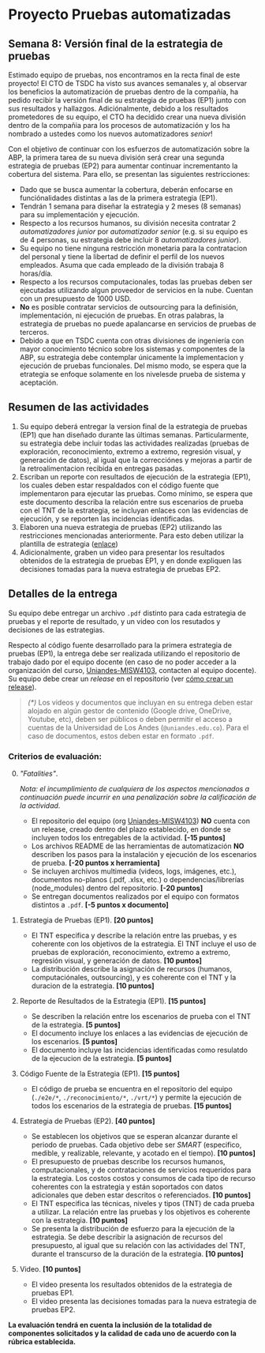 
# Proyecto Pruebas automatizadas

## Semana 8: Versión final de la estrategia de pruebas

Estimado equipo de pruebas, nos encontramos en la recta final de este proyecto! El CTO de TSDC ha visto sus avances semanales y, al observar los beneficios la automatización de pruebas dentro de la compañía, ha pedido recibir la versión final de su estrategia de pruebas (EP1) junto con sus resultados y hallazgos. Adiciónalmente, debido a los resultados prometedores de su equipo, el CTO ha decidido crear una nueva división dentro de la compañia para los procesos de automatización y los ha nombrado a ustedes como los nuevos automatizadores _senior_!

Con el objetivo de continuar con los esfuerzos de automatización sobre la ABP, la primera tarea de su nueva división será crear una segunda estrategia de pruebas (EP2) para aumentar continuar incrementanto la cobertura del sistema. Para ello, se presentan las siguientes restricciones:

- Dado que se busca aumentar la cobertura, deberán enfocarse en funciónalidades distintas a las de la primera estrategia (EP1).
- Tendrán 1 semana para diseñar la estrategia y 2 meses (8 semanas) para su implementación y ejecución.
- Respecto a los recursos humanos, su división necesita contratar 2 _automatizadores junior_ por _automatizador senior_ (e.g. si su equipo es de 4 personas, su estrategia debe incluir 8 _automatizadores junior_).
- Su equipo no tiene ninguna restricción monetaria para la contratacion del personal y tiene la libertad de definir el perfil de los nuevos empleados. Asuma que cada empleado de la división trabaja 8 horas/día.
- Respecto a los recursos computacionales, todas las pruebas deben ser ejecutadas utilizando algun proveedor de servicios en la nube. Cuentan con un presupuesto de 1000 USD.
- **No** es posible contratar servicios de outsourcing para la definisión, implementación, ni ejecución de pruebas. En otras palabras, la estrategia de pruebas no puede apalancarse en servicios de pruebas de terceros.
- Debido a que en TSDC cuenta con otras divisiones de ingeniería con mayor conocimiento técnico sobre los sistemas y componentes de la ABP, su estrategia debe contemplar únicamente la implementacion y ejecución de pruebas funcionales. Del mismo modo, se espera que la etrategia se enfoque solamente en los nivelesde prueba de sistema y aceptación.


## Resumen de las actividades

1. Su equipo deberá entregar la version final de la estrategia de pruebas (EP1) que han diseñado durante las últimas semanas. Particularmente, su estrategia debe incluir todas las actividades realizadas (pruebas de exploración, reconocimiento, extremo a extremo, regresión visual, y generación de datos), al igual que la correcciónes y mejoras a partir de la retroalimentacion recibida en entregas pasadas.
2. Escriban un reporte con resultados de ejecución de la estrategia (EP1), los cuales deben estar respaldados con el código fuente que implementaron para ejecutar las pruebas. Como mínimo, se espera que este documento describa la relación entre sus escenarios de prueba con el TNT de la estrategia, se incluyan enlaces con las evidencias de ejecución, y se reporten las incidencias identificadas.
3. Elaboren una nueva estrategia de pruebas (EP2) utilizando las restricciones mencionadas anteriormente. Para esto deben utilizar la plantilla de estrategia ([enlace](https://thesoftwaredesignlab.github.io/AutTestingCourseraBook/templates/estrategia-pruebas.docx))
4. Adicionalmente, graben un video para presentar los resultados obtenidos de la estrategia de pruebas EP1, y en donde expliquen las decisiones tomadas para la nueva estrategia de pruebas EP2.


## Detalles de la entrega

Su equipo debe entregar un archivo `.pdf` distinto para cada estrategia de pruebas y el reporte de resultado, y un video con los resutados y decisiones de las estrategias.

Respecto al código fuente desarrollado para la primera estrategia de pruebas (EP1), la entrega debe ser realizada utilizando el repositorio de trabajo dado por el equipo docente (en caso de no poder acceder a la organización del curso, [Uniandes-MISW4103](https://github.com/orgs/Uniandes-MISW4103/), contacten al equipo docente). Su equipo debe crear un _release_ en el repositorio (ver [cómo crear un release](https://docs.github.com/en/repositories/releasing-projects-on-github/managing-releases-in-a-repository#creating-a-release)).

> _(*)_ Los videos y documentos que incluyan en su entrega deben estar alojado en algún gestor de contenido (Google drive, OneDrive, Youtube, etc), deben ser públicos o deben permitir el acceso a cuentas de la Universidad de Los Andes (`@uniandes.edu.co`). Para el caso de documentos, estos deben estar en formato `.pdf`.


### Criterios de evaluación:

0. _"Fatalities"_.

    _Nota: el incumplimiento de cualquiera de los aspectos mencionados a continuación puede incurrir en una penalización sobre la calificación de la actividad_.
    
    - El repositorio del equipo (org [Uniandes-MISW4103](https://github.com/orgs/Uniandes-MISW4103/)) **NO** cuenta con un release, creado dentro del plazo establecido, en donde se incluyen todos los entregables de la actividad. **[-15 puntos]**
    - Los archivos README de las herramientas de automatización **NO** describen los pasos para la instalación y ejecución de los escenarios de prueba. **[-20 puntos x herramienta]**
    - Se incluyen archivos multimedia (videos, logs, imágenes, etc.), documentos no-planos (.pdf, .xlsx, etc.) o dependencias/librerías (node_modules) dentro del repositorio. **[-20 puntos]**
    - Se entregan documentos realizados por el equipo con formatos distintos a `.pdf`. **[-5 puntos x documento]**

1. Estrategia de Pruebas (EP1). **[20 puntos]**
    - El TNT especifica y describe la relación entre las pruebas, y es coherente con los objetivos de la estrategia. El TNT incluye el uso de pruebas de exploración, reconocimiento, extremo a extremo, regresión visual, y generación de datos. **[10 puntos]**
    - La distribución describe la asignación de recursos (humanos, computaciónales, outsourcing), y es coherente con el TNT y la duracion de la estrategia. **[10 puntos]**

2. Reporte de Resultados de la Estrategia (EP1). **[15 puntos]**
    - Se describen la relación entre los escenarios de prueba con el TNT de la estrategia. **[5 puntos]**
    - El documento incluye los enlaces a las evidencias de ejecución de los escenarios. **[5 puntos]**
    - El documento incluye las incidencias identificadas como resulatdo de la ejecucion de la estrategia. **[5 puntos]**

3. Código Fuente de la Estrategia (EP1). **[15 puntos]**
    - El código de prueba se encuentra en el repositorio del equipo (`./e2e/*`, `./reconocimiento/*`, `./vrt/*`) y permite la ejecución de todos los escenarios de la estrategia de pruebas. **[15 puntos]**

4. Estrategia de Pruebas (EP2). **[40 puntos]**
    - Se establecen los objetivos que se esperan alcanzar durante el periodo de pruebas. Cada objetivo debe ser _SMART_ (especifico, medible, y realizable, relevante, y acotado en el tiempo). **[10 puntos]**
    - El presupuesto de pruebas describe los recursos humanos, computacionales, y de contrataciones de servicios requeridos para la estrategia. Los costos costos y consumos de cada tipo de recurso coherentes con la estrategia y están soportados con datos adicionales que deben estar descritos o referenciados. **[10 puntos]**
    - El TNT especifica las técnicas, niveles y tipos (TNT) de cada prueba a utilizar. La relación entre las pruebas y los objetivos es coherente con la estrategia. **[10 puntos]**
    - Se presenta la distribución de esfuerzo para la ejecución de la estrategia. Se debe describir la asignación de recursos del presupuesto, al igual que su relación con las actividades del TNT, durante el transcurso de la duración de la estrategia. **[10 puntos]**

5. Video. **[10 puntos]**
    - El video presenta los resultados obtenidos de la estrategia de pruebas EP1.
    - El video presenta las decisiones tomadas para la nueva estrategia de pruebas EP2.

**La evaluación tendrá en cuenta la inclusión de la totalidad de componentes solicitados y la calidad de cada uno de acuerdo con la rúbrica establecida.**
